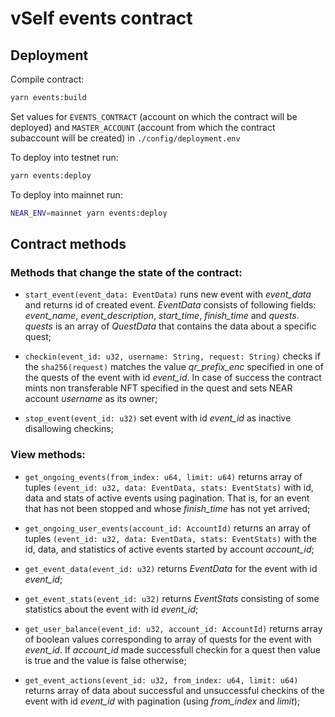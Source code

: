 # vSelf events contract

## Deployment

Compile contract:
```bash
yarn events:build
```

Set values for `EVENTS_CONTRACT` (account on which the contract will be deployed) and `MASTER_ACCOUNT` (account from which the contract subaccount will be created) in `./config/deployment.env`

To deploy into testnet run:
```bash
yarn events:deploy
```

To deploy into mainnet run:
```bash
NEAR_ENV=mainnet yarn events:deploy
```

## Contract methods

### Methods that change the state of the contract:
- `start_event(event_data: EventData)` runs new event with *event_data* and returns id of created event. *EventData* consists of following fields: *event_name*, *event_description*, *start_time*, *finish_time* and *quests*. *quests* is an array of *QuestData* that contains the data about a specific quest;

- `checkin(event_id: u32, username: String, request: String)` checks if the `sha256(request)` matches the value *qr_prefix_enc* specified in one of the quests of the event with id *event_id*. In case of success the contract mints non transferable NFT specified in the quest and sets NEAR account *username* as its owner;

- `stop_event(event_id: u32)` set event with id *event_id* as inactive disallowing checkins;

### View methods:

- `get_ongoing_events(from_index: u64, limit: u64)` returns array of tuples `(event_id: u32, data: EventData, stats: EventStats)` with id, data and stats of active events using pagination. That is, for an event that has not been stopped and whose *finish_time* has not yet arrived;

- `get_ongoing_user_events(account_id: AccountId)` returns an array of tuples `(event_id: u32, data: EventData, stats: EventStats)` with the id, data, and statistics of active events started by account *account_id*;

- `get_event_data(event_id: u32)` returns *EventData* for the event with id *event_id*;

- `get_event_stats(event_id: u32)` returns *EventStats* consisting of some statistics about the event with id *event_id*;

- `get_user_balance(event_id: u32, account_id: AccountId)` returns array of boolean values corresponding to array of quests for the event with *event_id*. If *account_id* made successfull checkin for a quest then value is true and the value is false otherwise;

- `get_event_actions(event_id: u32, from_index: u64, limit: u64)` returns array of data about successful and unsuccessful checkins of the event with id *event_id* with pagination (using *from_index* and *limit*);




